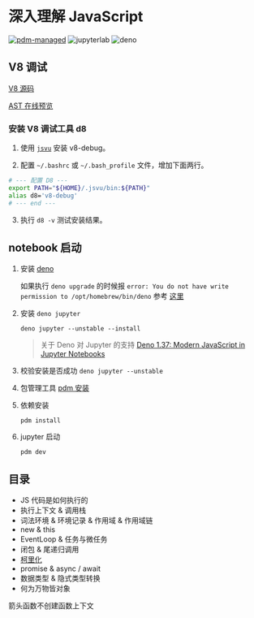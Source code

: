 # 深入理解 JavaScript

[![pdm-managed](https://img.shields.io/badge/pdm-managed-blueviolet)](https://pdm.fming.dev)
![jupyterlab](https://img.shields.io/badge/jupyterlab-grey?logo=jupyter&labelColor=F37626&logoColor=fff)
![deno](https://shield.deno.dev/deno/^1.3.7)

## V8 调试

[V8 源码](https://source.chromium.org/chromium/chromium/src/+/main:v8/)

[AST 在线预览](https://astexplorer.net/)

### 安装 V8 调试工具 d8

1. 使用 [`jsvu`](https://github.com/GoogleChromeLabs/jsvu) 安装 v8-debug。

2. 配置 `~/.bashrc` 或 `~/.bash_profile` 文件，增加下面两行。

```bash
# --- 配置 D8 ---
export PATH="${HOME}/.jsvu/bin:${PATH}"
alias d8='v8-debug'
# --- end ---
```

3. 执行 `d8 -v` 测试安装结果。

## notebook 启动

1. 安装 [deno](https://deno.com/blog/v1.37)

   如果执行 `deno upgrade` 的时候报 `error: You do not have write permission to /opt/homebrew/bin/deno` 参考 [这里](https://github.com/denoland/deno/issues/14829)

2. 安装 `deno jupyter`

   `deno jupyter --unstable --install`

   > 关于 Deno 对 Jupyter 的支持 [Deno 1.37: Modern JavaScript in Jupyter Notebooks](https://deno.com/blog/v1.37)

3. 校验安装是否成功 `deno jupyter --unstable`

4. 包管理工具 [pdm 安装](https://github.com/pdm-project/pdm)
5. 依赖安装

   `pdm install`

6. jupyter 启动

   `pdm dev`

## 目录

- JS 代码是如何执行的
- 执行上下文 & 调用栈
- 词法环境 & 环境记录 & 作用域 & 作用域链
- new & this
- EventLoop & 任务与微任务
- 闭包 & 尾递归调用
- [柯里化](https://nbviewer.jupyter.org/github/binghuis/dive-into-javascript/blob/main/src/dive_into_javascript/notebooks/currying.ipynb)
- promise & async / await
- 数据类型 & 隐式类型转换
- 何为万物皆对象

箭头函数不创建函数上下文
